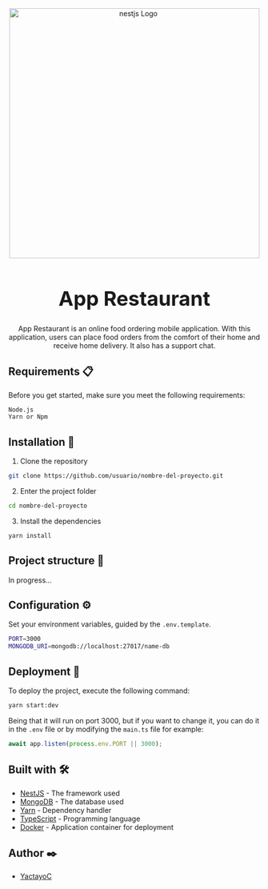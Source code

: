<div align="center">
  <img src="https://nestjs.com/img/logo_text.svg" width="500" alt="nestjs Logo" />
</div>

<h1 align="center" style="font-weight: bold; font-size: 2.5rem">App Restaurant</h1>

<p align="center">
  App Restaurant is an online food ordering mobile application. With this application, users can place food orders from the comfort of their home and receive home delivery. It also has a support chat.
</p>

## **Requirements** 📋
Before you get started, make sure you meet the following requirements:
```bash
Node.js
Yarn or Npm
```

## **Installation** 🔧
1. Clone the repository
```bash
git clone https://github.com/usuario/nombre-del-proyecto.git
```

2. Enter the project folder
```bash
cd nombre-del-proyecto
```

3. Install the dependencies
```bash
yarn install
```


## **Project structure** 🧐
In progress...

## **Configuration** ⚙️
Set your environment variables, guided by the ```.env.template```.
```bash
PORT=3000
MONGODB_URI=mongodb://localhost:27017/name-db
```

## **Deployment** 🚀
To deploy the project, execute the following command:
```bash
yarn start:dev
```
Being that it will run on port 3000, but if you want to change it, you can do it in the ```.env``` file or by modifying the ```main.ts``` file for example:
```ts
await app.listen(process.env.PORT || 3000);
```

## **Built with** 🛠️
- [NestJS](https://nestjs.com/) - The framework used
- [MongoDB](https://www.mongodb.com/) - The database used
- [Yarn](https://yarnpkg.com/) - Dependency handler
- [TypeScript](https://www.typescriptlang.org/) - Programming language
- [Docker](https://www.docker.com/) - Application container for deployment

## **Author** ✒️
- [YactayoC](https://github.com/YactayoC)
